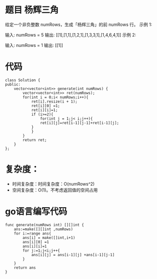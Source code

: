 # 题目 杨辉三角
给定一个非负整数 numRows，生成「杨辉三角」的前 numRows 行。
示例 1:

输入: numRows = 5
输出: [[1],[1,1],[1,2,1],[1,3,3,1],[1,4,6,4,1]]
示例 2:

输入: numRows = 1
输出: [[1]]

 # 代码
```
class Solution {
public:
    vector<vector<int>> generate(int numRows) {
        vector<vector<int>> ret(numRows);
        for(int i = 0;i< numRows;i++){
            ret[i].resize(i + 1);
            ret[i][0] =1;
            ret[i][i]=1;
            if (i>=2){
                for(int j = 1;j< i;j++){
                ret[i][j]=ret[i-1][j-1]+ret[i-1][j];
            }
            }
        }
        return ret;
    }
};
```
# 复杂度：
- 时间复杂度：时间复杂度：O(numRows^2)
- 空间复杂度：O(1)。不考虑返回值的空间占用

# go语言编写代码
```
func generate(numRows int) [][]int {
    ans:=make([][]int ,numRows)
    for i:=range ans{
        ans[i] = make([]int,i+1)
        ans[i][0] =1
        ans[i][i]=1
        for j:=1;j<i;j++{
            ans[i][j] = ans[i-1][j] +ans[i-1][j-1]
        }
    }
    return ans
}
```
